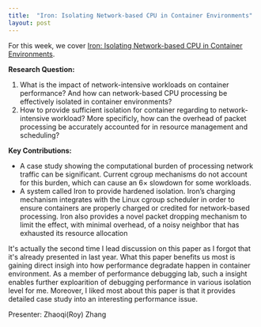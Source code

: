 ```yaml
---
title:  "Iron: Isolating Network-based CPU in Container Environments"
layout: post
---
```


For this week, we cover [Iron: Isolating Network-based CPU in Container Environments](https://www.usenix.org/conference/nsdi18/presentation/khalid).

**Research Question:**

1. What is the impact of network-intensive workloads on container performance? And how can network-based CPU processing be effectively isolated in container environments?
2. How to provide sufficient isolation for container regarding to network-intensive workload? More specificly, how can the overhead of packet processing be accurately accounted for in resource management and scheduling?

**Key Contributions:**

* A case study showing the computational burden of processing network traffic can be significant. Current cgroup mechanisms do not account for this burden, which can cause an 6× slowdown for some workloads.
* A system called Iron to provide hardened isolation. Iron’s charging mechanism integrates with the Linux cgroup scheduler in order to ensure containers are properly charged or credited for network-based processing. Iron also provides a novel packet dropping mechanism to limit the effect, with minimal overhead, of a noisy neighbor that has exhausted its resource allocation

It's actually the second time I lead discussion on this paper as I forgot that it's already presented in last year. What this paper benefits us most is gaining direct insigh into how performance degradate happen in container environment. As a member of performance debugging lab, such a insight enables further exploarition of debugging performance in various isolation level for me. Moreover, I liked most about this paper is that it provides detailed case study into an interesting performance issue.

Presenter: Zhaoqi(Roy) Zhang
